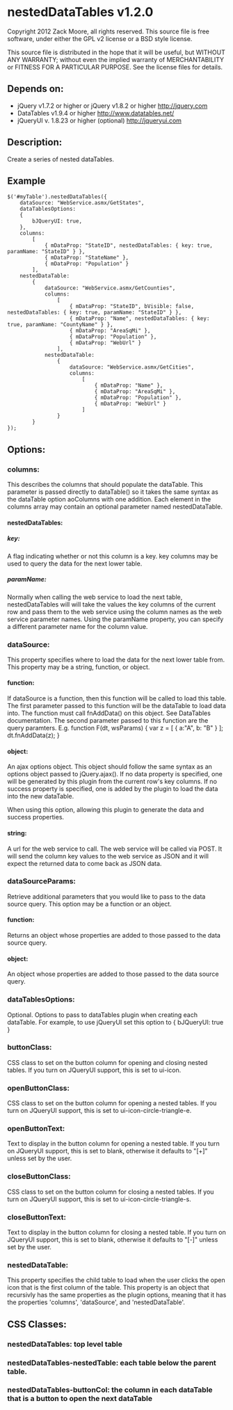 ﻿nestedDataTables v1.2.0
=========================

Copyright 2012 Zack Moore, all rights reserved.
This source file is free software, under either the GPL v2 license or a BSD style license.

This source file is distributed in the hope that it will be useful, but 
WITHOUT ANY WARRANTY; without even the implied warranty of MERCHANTABILITY 
or FITNESS FOR A PARTICULAR PURPOSE. See the license files for details.

## Depends on:
- jQuery v1.7.2 or higher or jQuery v1.8.2 or higher http://jquery.com
- DataTables v1.9.4 or higher http://www.datatables.net/
- jQueryUI v. 1.8.23 or higher (optional) http://jqueryui.com 

## Description:
Create a series of nested dataTables.

## Example

	$('#myTable').nestedDataTables({
		dataSource: "WebService.asmx/GetStates",
		dataTablesOptions:
		{
			bJQueryUI: true,
		},
		columns:
			[
				{ mDataProp: "StateID", nestedDataTables: { key: true, paramName: "StateID" } },
				{ mDataProp: "StateName" },
				{ mDataProp: "Population" }
			],
		nestedDataTable:
			{
				dataSource: "WebService.asmx/GetCounties",
				columns:
					[
						{ mDataProp: "StateID", bVisible: false, nestedDataTables: { key: true, paramName: "StateID" } },
						{ mDataProp: "Name", nestedDataTables: { key: true, paramName: "CountyName" } },
						{ mDataProp: "AreaSqMi" },
						{ mDataProp: "Population" },
						{ mDataProp: "WebUrl" }
					],
				nestedDataTable:
					{
						dataSource: "WebService.asmx/GetCities",
						columns:
							[
								{ mDataProp: "Name" },
								{ mDataProp: "AreaSqMi" },
								{ mDataProp: "Population" },
								{ mDataProp: "WebUrl" }
							]
					}
			}
	});

## Options:
###    columns: 
This describes the columns that should populate the dataTable. This parameter is passed directly to dataTable() so it takes the same syntax as the dataTable 
option aoColumns with one addition. Each element in the columns array may contain an optional parameter named nestedDataTable.

####        nestedDataTables: 
#####            key:
A flag indicating whether or not this column is a key. key columns may be used to query the data for the next lower table. 

#####            paramName: 
Normally when calling the web service to load the next table, nestedDataTables will will take the values the key columns of the current row
and pass them to the web service using the column names as the web service parameter names. Using the paramName property, you can specify 
a different parameter name for the column value.

###    dataSource: 
This property specifies where to load the data for the next lower table from.
This property may be a string, function, or object.
        
####        function: 
If dataSource is a function, then this function will be called to load this table. The first parameter passed to this function will be the dataTable to load 
data into. The function must call fnAddData() on this object. See DataTables documentation.
The second parameter passed to this function are the query paramters.
E.g. function F(dt, wsParams) { var z = [ { a:"A", b: "B" } ]; dt.fnAddData(z); }

####        object: 
An ajax options object. This object should follow the same syntax as an options object passed to jQuery.ajax(). If no data property is specified, one
will be generated by this plugin from the current row's key columns. If no success property is specified, one is added by the plugin to load the data
into the new dataTable.

When using this option, allowing this plugin to generate the data and success properties.

####        string: 
A url for the web service to call. The web service will be called via POST. It will send the column key values to the web service as JSON and
it will expect the returned data to come back as JSON data.

###    dataSourceParams:
Retrieve additional parameters that you would like to pass to the data source query. This option may be a function or an object.

####            function:
Returns an object whose properties are added to those passed to the data source query.
            
####            object:
An object whose properties are added to those passed to the data source query.

###    dataTablesOptions:
Optional. Options to pass to dataTables plugin when creating each dataTable. For example, to use jQueryUI set this option to { bJQueryUI: true }

###    buttonClass:
CSS class to set on the button column for opening and closing nested tables. If you turn on JQueryUI support, this is set to ui-icon.

###    openButtonClass:
CSS class to set on the button column for opening a nested tables. If you turn on JQueryUI support, this is set to ui-icon-circle-triangle-e.

###    openButtonText: 
Text to display in the button column for opening a nested table. If you turn on JQueryUI support, this is set to blank, otherwise it defaults to "[+]" unless set by the user.

###    closeButtonClass: 
CSS class to set on the button column for closing a nested tables. If you turn on JQueryUI support, this is set to ui-icon-circle-triangle-s.

###    closeButtonText: 
Text to display in the button column for closing a nested table. If you turn on JQueryUI support, this is set to blank, otherwise it defaults to "[-]" unless set by the user.

###    nestedDataTable: 
This property specifies the child table to load when the user clicks the open icon that is the first column of the table. This property is an object
that recursivly has the same properties as the plugin options, meaning that it has the properties 'columns', 'dataSource', and 'nestedDataTable'.

## CSS Classes:
###    nestedDataTables: top level table

###    nestedDataTables-nestedTable: each table below the parent table.

###    nestedDataTables-buttonCol: the column in each dataTable that is a button to open the next dataTable
